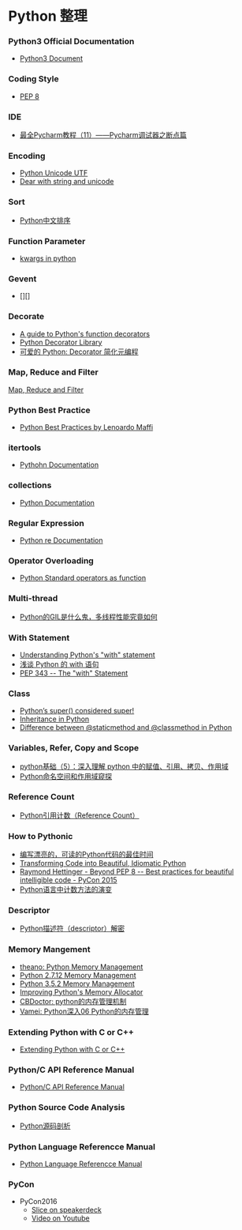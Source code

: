 # Python 整理

### Python3 Official Documentation
* [Python3 Document][6]

### Coding Style
* [PEP 8][3]

### IDE
* [最全Pycharm教程（11）——Pycharm调试器之断点篇][40]

### Encoding
* [Python Unicode UTF][1]
* [Dear with string and unicode][2]

### Sort
* [Python中文排序][43]

### Function Parameter
* [kwargs in python][4]

### Gevent
* [][]

### Decorate
* [A guide to Python's function decorators][7]
* [Python Decorator Library][12]
* [可爱的 Python: Decorator 简化元编程][8]

### Map, Reduce and Filter
[Map, Reduce and Filter][5]

### Python Best Practice
* [Python Best Practices by Lenoardo Maffi][10]
 
### itertools
* [Pythohn Documentation][9]

### collections
* [Python Documentation][11]

### Regular Expression
* [Python re Documentation][24]

### Operator Overloading
* [Python Standard operators as function][25]

### Multi-thread
* [Python的GIL是什么鬼，多线程性能究竟如何][21]

### With Statement
* [Understanding Python's "with" statement][36]
* [浅谈 Python 的 with 语句][37]
* [PEP 343 -- The "with" Statement][38]

### Class
* [Python’s super() considered super!][39]
* [Inheritance in Python][41]
* [Difference between @staticmethod and @classmethod in Python][42]

### Variables, Refer, Copy and Scope
* [python基础（5）：深入理解 python 中的赋值、引用、拷贝、作用域][23]
* [Python命名空间和作用域窥探][32]

### Reference Count
* [Python引用计数（Reference Count）][30]

### How to Pythonic
* [编写漂亮的，可读的Python代码的最佳时间][26]
* [Transforming Code into Beautiful, Idiomatic Python][28]
* [Raymond Hettinger - Beyond PEP 8 -- Best practices for beautiful intelligible code - PyCon 2015][29]
* [Python语言中计数方法的演变][33]

### Descriptor
* [Python描述符（descriptor）解密][27]

### Memory Mangement
* [theano: Python Memory Management][13]
* [Python 2.7.12 Memory Management][16]
* [Python 3.5.2 Memory Management][17]
* [Improving Python's Memory Allocator][18]
* [CBDoctor: python的内存管理机制][14]
* [Vamei: Python深入06 Python的内存管理][15]

### Extending Python with C or C++
* [Extending Python with C or C++][19]

### Python/C API Reference Manual
* [Python/C API Reference Manual][20]

### Python Source Code Analysis
* [Python源码剖析][22]

### Python Language Referencce Manual
* [Python Language Referencce Manual][31]

### PyCon
* PyCon2016
  - [Slice on speakerdeck][34]
  - [Video on Youtube][35]

[1]: http://www.ruanyifeng.com/blog/2007/10/ascii_unicode_and_utf-8.html
[2]: http://python.jobbole.com/81244/
[3]: https://www.python.org/dev/peps/pep-0008/
[4]: http://www.saltycrane.com/blog/2008/01/how-to-use-args-and-kwargs-in-python/
[5]: http://www.cnblogs.com/fangshenghui/p/3445469.html
[6]: https://docs.python.org/3.3/library/index.html
[7]: http://thecodeship.com/patterns/guide-to-python-function-decorators/
[8]: http://www.ibm.com/developerworks/cn/linux/l-cpdecor.html
[9]: https://docs.python.org/2/library/itertools.html
[10]: http://www.fantascienza.net/leonardo/ar/python_best_practices.html
[11]: https://docs.python.org/2/library/collections.html
[12]: https://wiki.python.org/moin/PythonDecoratorLibrary
[13]: http://deeplearning.net/software/theano/tutorial/python-memory-management.html
[14]: http://www.cnblogs.com/CBDoctor/p/3781078.html
[15]: http://www.cnblogs.com/vamei/p/3232088.html
[16]: https://docs.python.org/2/c-api/memory.html
[17]: https://docs.python.org/3/c-api/memory.html
[18]: http://www.evanjones.ca/memoryallocator/s
[19]: https://docs.python.org/3/extending/extending.html
[20]: https://docs.python.org/3/c-api/
[21]: http://python.jobbole.com/81822/
[22]: https://read.douban.com/reader/ebook/1499455/show-underline/?startContainerId=27428612&startOffset=23&endContainerId=27428612&endOffset=111&middleContainers=&icn=hot-underline
[23]: https://my.oschina.net/leejun2005/blog/145911
[24]: https://docs.python.org/2/library/re.html#re.MatchObject
[25]: https://docs.python.org/2/library/operator.html
[26]: http://excelight.net/rang-pythondai-ma-geng-pythonicde-xie-fang-fa/
[27]: http://www.geekfan.net/7862/
[28]: https://www.youtube.com/watch?v=OSGv2VnC0go
[29]: https://www.youtube.com/watch?v=wf-BqAjZb8M
[30]: http://www.jianshu.com/p/ecea193abec4
[31]: http://www.network-theory.co.uk/docs/pylang/__slots__.html
[32]: http://python.jobbole.com/81367/
[33]: http://codingpy.com/article/counting-things-in-python/
[34]: https://speakerdeck.com/pycon2016
[35]: https://www.youtube.com/c/PyCon2016
[36]: http://effbot.org/zone/python-with-statement.htm
[37]: https://www.ibm.com/developerworks/cn/opensource/os-cn-pythonwith/
[38]: https://www.python.org/dev/peps/pep-0343/
[39]: https://rhettinger.wordpress.com/2011/05/26/super-considered-super/
[40]: http://blog.csdn.net/u013088062/article/details/50216015
[41]: https://www.packtpub.com/books/content/inheritance-python
[42]: http://pythoncentral.io/difference-between-staticmethod-and-classmethod-in-python/
[43]: http://gerry.lamost.org/blog/?p=338
